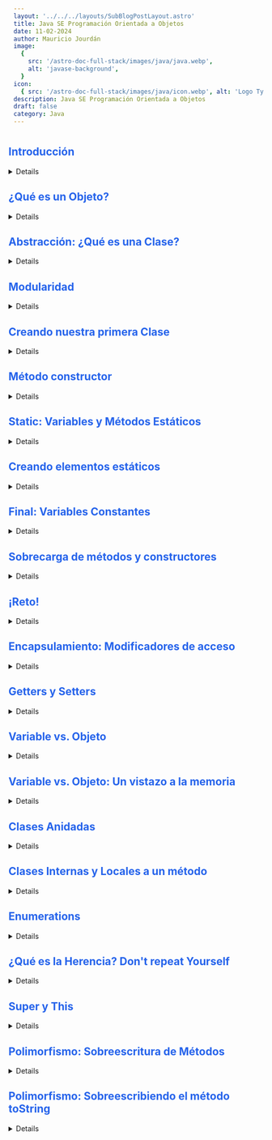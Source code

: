 ```yaml
---
layout: '../../../layouts/SubBlogPostLayout.astro'
title: Java SE Programación Orientada a Objetos
date: 11-02-2024
author: Mauricio Jourdán
image:
  {
    src: '/astro-doc-full-stack/images/java/java.webp',
    alt: 'javase-background',
  }
icon:
  { src: '/astro-doc-full-stack/images/java/icon.webp', alt: 'Logo Typescript' }
description: Java SE Programación Orientada a Objetos
draft: false
category: Java
---
```


<style>
  h1 { color: #713f12; }
  h2 { color: #2563eb; }
  h3 { color: #a855f7; }
  img {
    width: 100%;
    height: 100%;
    object-fit: cover;
  }
  pre {
    padding: 10px;
  }
    table {
    border-collapse: collapse; /* Elimina el espacio entre las celdas */
    width: 100%; /* Ancho de la tabla */
    margin: 0 auto; /* Centrar la tabla */
    text-align: center;
  }

  th, td {
    border: 1px solid #ddd; /* Borde de las celdas */
    padding: 8px; /* Relleno de las celdas */
    /* text-align: left;  */
  }

  th {
    background-color: #f2f2f2; /* Color de fondo del encabezado */
    font-weight: bold; /* Peso de la fuente del encabezado */
  }

  tr:nth-child(even) {
    background-color: #f9f9f9; /* Color de fondo de las filas pares */
  }  
</style>

## Introducción

<details>

**Paradigma** Teoría que suministra la base y modelo para resolver problemas. La Orientación a Objetos como tal es un paradigma, ya que nos ayuda a resolver problemas para plasmarlos en código.

**Orientación a Objetos** Se compone de cuatro elementos:

- Clases
- Propiedades
- Métodos
- Objetos

Se basa en estos pilares:

- Encapsulamiento
- Abstracción
- Herencia
- Polimorfismo

La Orientación a Objetos tiene mucho que ver con **UML (Unified Modeling Lenguage)**, que se traduce como Lenguaje de Modelado Unificado. Parte de la Orientación a Objetos es que primero se observa, después se grafica y finalmente se programa, el UML es lo que nos va a ayudar a graficar, aunque tiene muchas otras funciones.

**UML**

- Clases
- Casos de uso
- Objetos
- Actividades
- Iteración
- Estados
- Implementación

</details>

## ¿Qué es un Objeto?

<details>

Un **objeto** es cualquier cosa que tenga **propiedades** y **comportamientos**. Existen dos tipos de objetos:

- Físicos: Cualquier cosa que se puede tocar. Un usuario puede ser objeto físico.

- Conceptuales: Cosas que no se pueden tocar, como ideas. Un objeto conceptual puede ser la sesión de usuario.

Las **propiedades** son clave para identificar objetos. También pueden llamarse atributos, los nombres de las propiedades siempre serán sustantivos. Por ejemplo: nombre, tamaño, forma, etc.

Los **comportamientos** serán todas las operaciones/acciones que el objeto pueda hacer. Suelen ser verbos o sustantivo y verbo. Por ejemplo: login, logout, makeReport.

</details>

## Abstracción: ¿Qué es una Clase?

<details>

Una vez se hayan identificado los objetos claves del problema se necesita algo que permita crear muchos objetos con diferentes valores en sus propiedades. Para esto existen las clases.

**Clase**

Es el modelo sobre el cual se construirá nuestro objeto. Las clases permitirán generar más objetos. Son modelos sobre los cuales construiremos Objetos. Va de la mano con la abstracción.

**Abstracción**

Analizar objetos para crear clases. Para hacer una abstracción debemos analizar ese objeto, entender cuáles son sus propiedades y comportamientos y de que forma se puede hacer algo genérico que permita hacer más objetos que tengan las mismas propiedades y comportamientos.

El primer paso para la POO es el análisis para identificar los objetos y las clases para resolver el problema. El siguiente paso es graficar, es aquí donde entra UML. Cuando ya se tiene un modelo genérico para obtener mas objetos lo siguiente es graficarlo en un diagrama UML con la siguiente estructura:

El nombre de cada clase debe ser único.

El nombre de la clase es Person, name es un atributo y walk es un comportamiento de la clase.

</details>


## Modularidad

<details>

La Modularidad en Java se divide en dos niveles, en este curso se abarca el primer nivel, el más básico. El segundo nivel es mucho más avanzado para programas más grandes y complejos.

La **Modularidad** consiste en sub-dividir un sistema en varios elementos o componentes para formar el sistema por completo. La modularidad más avanzada se podría definir como un sistema formado por más sistemas pequeños.

La Modularidad viene del diseño, que se usa en el diseño industrial, arquitectura, etc.

Este es uno de los ejemplos más claros de Modularidad:

Ya que es un sillón al que se le pueden añadir más asientos, se le pueden añadir más módulos para que se adapte a las necesidades del usuario.

La modularidad nos va a permitir:

- Reutilizar: Permite reutilizar código.
- Evitar colapsos: Si algo deja de funcionar solo deja de funcionar el modulo donde sucedió el error.
- Mantenible: Se pueden añadir o quitar módulos sin necesidad de rehacer todo el sistema
- Legibilidad: Al estar separado en módulos es mucho más fácil de entender el código.
- Resolución rápida de problemas

Las clases van a ser un elemento clave para manejar Modularidad:

**Modularidad** Divide el programa en diferentes partes o módulos/clases. Separar las clases en archivos

</details>

## Creando nuestra primera Clase

<details>

```java
// Main
public class Main {

  public static void main(String[] args) {

    // Modularizamos
    // Instaciamos un objeto de la clase doctor
    Doctor myDoctor = new Doctor();
    myDoctor.name="Diego Lipa";
    myDoctor.showName();
  }
}
```

```java
// Doctor
public class Doctor {
  // Propiedades
  int id;
  String name;
  String speciality;

  // Comportamientos
  public void showName(){
    System.out.println(name);
  }
}
```

</details>


## Método constructor

<details>

Si el método constructor no se encuentra declarado explícitamente como en el ejemplo anterior, Java nos proporciona uno. Por este motivo, funcionó la línea <pre>Doctor myDoctor = new Doctor();</pre>

**new Doctor()** invoca al método constructor.

<mark>**El método constructor**</mark>

- Crea nuevas **instancias** de una clase.
- Tiene el **mismo nombre** que la clase que inicializa.
- Usa la palabra reservada **new** para invocarlo.
- Usa **cero o mas argumentos** contenidos dentro de los paréntisis que siguen al nombre.
- **No regresa un valor.**

```java
// Doctor
public class Doctor {
  // Propiedades
  int id;
  String name;
  String speciality;

  Doctor() {
    System.out.println("Contruyendo el objeto Doctor");
  }

  Doctor(String name) {
    System.out.println("El nombre del doctor asignado es: " + name);
  }

  // Comportamientos
  public void showName(){
    System.out.println(name);
  }
}
```

```java
// Main
public class Main {

  public static void main(String[] args) {

    // Modularizamos
    // Instaciamos un objeto de la clase doctor
    Doctor myDoctor = new Doctor("Lilia Perez");
    myDoctor.name="Diego Mara";
    myDoctor.showName();
  }
}
```

</details>


## Static: Variables y Métodos Estáticos

<details>

En el ejemplo anterior utilizamos el operador new para crear un objeto y luego acceder a su propiedad name.

Pero también vimos cómo podemos acceder al método ramdom() de la clase Math.

```java
Math.random();
Math.sqrt(25);
Math.PI();
```

Pero en ese caso no instanciamos un objeto. Dentro de la clase se encuentran definidos como **static** lo que nos permite utilizarlos sin crear un objeto.

<mark>**Miembros y métodos static**</mark>

- Se puede usar en toda la clase.
- Está definido por la palabra reservada **static**.
- Puede ser **accesado indicando el nombre de la clase**, la notación punto y el nombre del método.
- Se invoca en una clase que no posee instancias de la clase.

```java
public class Calculadora {

  public static final double PI = 3.1415926;
  public static int valor = 0;

  public static int suma (int a, int b) {
    return a + b;
  }
}

Calculadora.suma(5, 2);
Calculadora.PI;
Calculadora.valor;
```

La variable estatica puede estar declarada en la clase C. La variable no fue alterada por la clase b, sino que fue alterada por la clase a, pero refleja su valor en b. La variable estatica mantiene su ciclo en todo el programa.

Se pueden declarar con la clave import con la palabra static.

```java
// importamos todo desde Calculadora
import static com.tigui.operaciones.Calculadora.*;

public class Main {

  public static void main(String[] args) {
    // No es necesario utilizar Calculadora.suma
    System.out.println(suma(3,5));
  }
}
```

</details>


## Creando elementos estáticos

<details>

Dentro de la clase doctor, el identificador debería ser autoincremental. Para ello la debemos declarar como static. Si no es estatic no podríamos realizar el autoincremento, ya que al colocar static el valor prevalace más allá de las instancias de los objetos.

```java
// Doctor
public class Doctor {
  // Propiedades
  static int id=0; // Autoincremental
  String name;
  String speciality;

  Doctor() {
    System.out.println("Contruyendo el objeto Doctor");
    id++;
  }

  Doctor(String name) {
    System.out.println("El nombre del doctor asignado es: " + name);
  }

  // Comportamientos
  public void showName(){
    System.out.println(name);
  }

  public void showId() {
    System.out.println("Id Doctor: " + id);
  }
}
```

```java
import static ui.UIMenu.*;

public class Main {

  public static void main(String[] args) {

    Doctor myDoctor = new Doctor("Lilia Perez");
    myDoctor.name="Diego Mara";
    myDoctor.showName();
    System.out.println(Doctor.id); // 1
    myDoctor.showId(); // ID Doctor: 1

    Doctor.id ++;

    Doctor MyDoctorMau = new Doctor();
    myDoctor.showId(); // ID Doctor: 3

    showMenu();
  }
}
```

Crearemos una clase con métodos estáticos para simular el menú de la app. Para poder utilizar el menú sin tener que declarar el nombre de la clase y el método podemos crear un package.

Dentro de src, en el menú contextual, vamos a New / Package y lo llamamos ui.

Adentro del package creamos la siguiente clase :

```java
// src/ui/UIMenu
package ui;

import java.util.Scanner;

public class UIMenu {

  public static void showMenu() {
    System.out.println("Welcome to My Appointments");
    System.out.println("Selecciona la opción deseada");

    int response = 0;
    do {
        System.out.println("1. Doctor");
        System.out.println("2. Patient");
        System.out.println("0. Salir");

        Scanner sc = new Scanner(System.in);
        response = Integer.valueOf(sc.nextLine());

        switch (response){
            case 1:
              System.out.println("Doctor");
              break;
            case 2:
              response = 0;
              showPatientMenu();
              break;
            case 0:
              System.out.println("Thank you for you visit");
              break;
            default:
              System.out.println("Please select a correct answer");
            }
    } while (response != 0);
  }

  public static void showPatientMenu(){
    int response = 0;
    do {
        System.out.println("\n\n");
        System.out.println("Patient");
        System.out.println("1. Book an appointment");
        System.out.println("2. My appointments");
        System.out.println("0. Return");

        Scanner sc = new Scanner(System.in);
        response = Integer.valueOf(sc.nextLine());

        switch (response){
            case 1:
                System.out.println("::Book an appointment");
                break;
            case 2:
                System.out.println("::My appointments");
                break;
            case 0:
                showMenu();
                break;
        }
    } while (response != 0);
  }
}
```

</details>


## Final: Variables Constantes

<details>

Para declarar una constante utilizamos la palabra reservada <mark>**final**</mark>. Si la variable es global irá acompañada de static.

- static hace el scope de la variable global
- **final** la define como constante. No se puede reasignar. Final solo se utiliza en constantes.

```java
public class Calculadora {
  public static final double PI = 3.141526
}
```

```java
public class Main {

  public static void main(String[] args) {

    showMenu();

  }
}
```

```java
// src/ui/UIMenu
package ui;

import java.util.Scanner;

public class UIMenu {

  public final static String[] MONTHS = {"Enero", "Febrero", "Marzo", "Abril", "Mayo",
  "Junio", "Julio", "Agosto", "Septiembre", "Octubre", "Noviembre", "Diciembre"};

  public static void showMenu() {
    System.out.println("Welcome to My Appointments");
    System.out.println("Selecciona la opción deseada");

    int response = 0;
    do {
        System.out.println("1. Doctor");
        System.out.println("2. Patient");
        System.out.println("0. Salir");

        Scanner sc = new Scanner(System.in);
        response = Integer.valueOf(sc.nextLine());

        switch (response){
            case 1:
              System.out.println("Doctor");
              break;
            case 2:
              response = 0;
              showPatientMenu();
              break;
            case 0:
              System.out.println("Thank you for you visit");
              break;
            default:
              System.out.println("Please select a correct answer");
            }
    } while (response != 0);
  }

  public static void showPatientMenu(){
    int response = 0;
    do {
        System.out.println("\n\n");
        System.out.println("Patient");
        System.out.println("1. Book an appointment");
        System.out.println("2. My appointments");
        System.out.println("0. Return");

        Scanner sc = new Scanner(System.in);
        response = Integer.valueOf(sc.nextLine());

        switch (response){
            case 1:
                System.out.println("::Book an appointment");
                for (int i = 1; i < 4; i++>) {
                  System.out.println(i + ". " + MONTHS[i]);
                }
                break;
            case 2:
                System.out.println("::My appointments");
                break;
            case 0:
                showMenu();
                break;
        }
    } while (response != 0);
  }
}
```

</details>

## Sobrecarga de métodos y constructores

<details>

A veces necesitamos que dos o más métodos **tengan el mismo nombre pero con diferentes argumentos.** Pueden variar en cantidad, tipo o puede variar el valor de retorno del método.

```java
public class Calculadora {

  public int suma(int a, int b) {
    return a + b;
  }

  public int suma(float a, float b) {
    return a + b;
  }

  public int suma(int a, float b) {
    return a + b;
  }
}
```

### Sobrecarga de constructores

La sobrecarga de constructores se usa para **inicializar objetos.**

```java
// Doctor
public class Doctor {
  // Propiedades
  static int id=0;
  String email;
  String name;
  String speciality;

  Doctor() {
    System.out.println("Contruyendo el objeto Doctor");
  }

  Doctor(String name, String speciality) {
    id++;
    System.out.println("El nombre del doctor asignado es: " + name);
    this.name = name;
    this.speciality = speciality;
  }

  // Comportamientos
  public void showName(){
    System.out.println(name);
  }

  public void showId() {
    System.out.println("Id Doctor: " + id);
  }
}
```

```java
public class Main {

  public static void main(String[] args) {

    // showMenu();

    Doctor myDoctor = new Doctor("Mauricio Jourdan", "Cirujano" );
    System.out.println(myDoctor.name);
    System.out.println(myDoctor.speciality);

  }
}
```

</details>

## ¡Reto!

<details>

Ahora estás listo para resolver tu primer reto que en realidad es muy sencillo de hacer.

Mira el siguiente diagrama y construye la clase Patient.

**Patient**

- name: String
- email:String
- address: String
- phoneNumber: String
- birthday: String
- weight: double
- height: double
- blood: String
- Patient(name: String, email: String)

```java
public class Patient {
    // Attributes
    int id
    String name;
    String email;
    String address;
    String phoneNumber;
    String birthday;
    double weight;
    double height;
    String blood;

    // Constructor
    Patient(String name, String email) {
        this.name = name;
        this.email = email;
    }
}
```

</details>


## Encapsulamiento: Modificadores de acceso

<details>

```java
public class Main {

  public static void main(String[] args) {

    // showMenu();

    Doctor myDoctor = new Doctor("Mauricio Jourdan", "Cirujano" );
    System.out.println(myDoctor.name);
    System.out.println(myDoctor.speciality);

    Patient patient = new Patient("Alejandra Ramos", "ale@mail.com");
    System.out.println(patient.name);

    patient.weight = 60.5;
    patient.height = 1.65;

    System.out.println(patient.weight);
  }
}
```

Hasta ahora los valores de los objetos han sido modificados accediendo directamente a la variable y cambiándola, pero no es del todo correcto, ya que se pueden cambiar propiedades de objetos con valores ya determinados.

Otra inconsistencia es que en algunos datos como la altura y el peso ya debería venir indicada la unidad de medida de cada uno.

Para solucionar esto se utiliza el **encapsulamiento**, con este definimos el nivel de acceso que se tendrá sobre una variable con ayuda de los modificadores de acceso.

<mark>Los **modificadores de acceso** que existen son: **public, protected, default y private**.</mark>

<mark>Con ellos podemos definir si una variable puede ser o no accedida desde otra clase, otro paquete del programa, una subclase u otros lugares.</mark>

El modificador de acceso que necesitamos para que los valores de los objetos no puedan ser modificados desde otra clase es private, que es el más restrictivo.

Si añadimos el private a las variables de la clase Patient automáticamente saldrá un error donde se intente acceder al valor de las variables directamente.

### Modificadores de acceso

<table>
  <thead>
    <tr>
      <th></th>
      <th></th>
      <th colspan="2">Mismo paquete</th>
      <th colspan="2">Otro paquete</th>
    </tr>
    <tr>
      <th></th>
      <th></th>
      <th>Subclase</th>
      <th>Otra</th>
      <th>Subclase</th>
      <th>Otra</th>
    </tr>
  </thead>
  <tbody>
    <tr>
      <td>-</td>
      <td>private</td>
      <td>no</td>
      <td>no</td>
      <td>no</td>
      <td>no</td>
    </tr>
    <tr>
      <td>#</td>
      <td>protected</td>
      <td>si</td>
      <td>si</td>
      <td>si</td>
      <td>no</td>
    </tr>
    <tr>
      <td>+</td>
      <td>public</td>
      <td>si</td>
      <td>si</td>
      <td>si</td>
      <td>si</td>
    </tr>
    <tr>
      <td>~</td>
      <td>package</td>
      <td>si</td>
      <td>si</td>
      <td>no</td>
      <td>no</td>
    </tr>
  </tbody>
</table>

No se prodrán modificar los atributos desde afuera de la clase.

```java
public class Patient {
    // Attributes
    int id
    private String name;
    private String email;
    private String address;
    private String phoneNumber;
    private String birthday;
    private double weight;
    private double height;
    private String blood;

    // Constructor
    Patient(String name, String email) {
        this.name = name;
        this.email = email;
    }
}
```

</details>

## Getters y Setters

<details>

**Leer/Escribir** específicamente los valores de las varaibles miembro.

- **Getter**: a través de este método podemos acceder al valor de la variable. Podemos leer su contenido
- **Setter**: este método nos permite setear, modificar el valor de la variable.
- Nombre de los métodos: Por convenvión se utiliza set / get + el nombre de la variable.
- Validaciones: los setters son útiles para incluir validaciones sobre los datos recibidos por parámetros.
- Tranformaciones: los getters son útiles para realizar alguna transformación que requiera la lógica de negocio, por ejemplo, retornar los datos en un formato particular.

```java
public class Patient {
    // Attributes
    int id
    private String name;
    private String email;
    private String address;
    private String phoneNumber;
    private String birthday;
    private double weight;
    private double height;
    private String blood;

    // Constructor
    Patient(String name, String email) {
        this.name = name;
        this.email = email;
    }

    public String getWeight() {
      return this.weight + " kg.";
    }

    public void setWeight(double weight) {
      this.weight = weight;
    }

    public String getHeight() {
      return height + " Mts.";
    }

    public void setHeight(double height) {
      this.height = height;
    }

    public int getId() {
      return id;
    }

    public void setId(int id) {
      this.id = id;
    }

    public String getName() {
      return name;
    }

    public void setName(String name) {
      this.name = name;
    }

    public String getEmail() {
      return email;
    }

    public void setEmail(String email) {
      this.email = email;
    }

    public String getAddress() {
      return address;
    }

    public void setAddress(String address) {
      this.address = address;
    }

    public String getPhoneNumber() {
      return phoneNumber;
    }

    public void setPhoneNumber(String phoneNumber) {
      if (phoneNumber.length() > 8) {
        System.out.println("El número telefónico debe ser de 8 dígitos máximo");
      } else if (phoneNumber.length() == 8) {
        this.phoneNumber = phoneNumber;
      }
    }

    public String getBirthday() {
      return birthday;
    }

    public void setBirthday(String birthday) {
      this.birthday = birthday;
    }

    public String getBlood() {
      return blood;
    }

    public void setBlood(String blood) {
      this.blood = blood;
    }
}
```

```java
public class Main {

  public static void main(String[] args) {

    // showMenu();

    Doctor myDoctor = new Doctor("Mauricio Jourdan", "Cirujano" );
    System.out.println(myDoctor.name);
    System.out.println(myDoctor.speciality);

    Patient patient = new Patient("Alejandra Ramos", "ale@mail.com");
    System.out.println(patient.name);

    patient.setWeight(60.5);
    patient.setHeight(1.65);
    patient.setPhoneNumber("12345678");

    System.out.println(patient.weight);
  }
}
```

</details>


## Variable vs. Objeto

<details>

Las **Variables** son entidades elementales muy sencillas, pueden ser números, caracteres, booleanos, entre otras. Los **Objetos** son entidades complejas que pueden estar formadas por la agrupación de diferentes variables y métodos.

Los **Objetos Primitivos** o **Clases Wrapper** son variables primitivas que trabajan con algún tipo de dato y también tienen las características de los objetos.

Por ejemplo: Byte, Short, Integer, Long, Float, Double, Character, Boolean o String.

### Variables != Objetos

Las **variables** son entidades elementales (**muy sencillas**)

- Un número
- Un caracter
- Un valor verdadero o falso

Los **objetos** son entidades **complejas** que pueden estar formadas por la **agrupación de muchas variables y métodos**.

<mark>¡Los Arrays son Objetos!</mark>

### Strings

Si buscamos el equivalente de los Strings en tipo de datos primitivos, sería un array de chars (poseen solo un caracter).

```java
// name es un objeto
String name = "Mauricio";
```

### Clases Wrapper / Objeto primitivo

Las **Clases Wrapper** son equivalentes a algunos datos primitivos. Proveen mecanismos para envolver datos primitivos en un objeto, de esta manera los datos primitivos pueden tener comportamientos que son reservados solo para objetos y también proveen de funciones para realizar conversiones.

| Primitive Data Types | Wrapper Classes |
| -------------------- | --------------- |
| int                  | Integer         |
| short                | Short           |
| long                 | Long            |
| byte                 | Byte            |
| float                | Float           |
| double               | Double          |
| char                 | Char            |
| boolean              | Boolean         |

En lugar de declarar una variable como **int** podemos declararla como **Integer**, y de esta forma, disponer de métodos asociados a los objetos.

Una necesidad particular de utilizar los wrappers surge de los collections, que son tipos de datos diferentes a los arreglos.

- Los arreglos pueden almacenar tipos de datos primitivos y objetos.
- Las colecciones solo pueden almacenar colecciones de objetos.

Si necesitamos menejar una colección de datos de tipo entero, debemos convertir los datos de int a integer.

Además también tendremos disponibles otras operaciones como parsear datos (castings especiales), transformaciones de strings a enteros, etc.

También existen diferencias con respecto al almecenamiento en memoria.

La **clase String NO es wrapper**.

Las clases wrapper son clases utilitarias que "envuelven" a los primitivos, esto para darles funcionalidad de objeto por así decirlo.

Lo clase String no envuelve a ningún primitivo. Son colecciones INMUTABLES de caracteres. Se suele confundir con wrapper por que para crear instancias no se requiere usar la palabra reservada new, pero esto es por comodidad. No por que sea wrapper.

</details>


## Variable vs. Objeto: Un vistazo a la memoria

<details>

**Un objeto es una referencia a un espacio en memoria**. Cuando creamos objetos, Java los guarda en la memoria y nos devuelve coordenadas con las que podremos acceder a la información que almacenamos.

Existen dos tipos de memoria: **Stack** y **Heap**.

La memoria **Stack** es mucho más rápida y nos permite almacenar nuestra información de forma “ordenada”. Aquí se guardan las variables y sus valores de tipos de datos primitivos (booleanos, números, strings, entre otros).

Los objetos también usan la memoria Stack, pero no para guardar su información, sino para guardar las coordenadas a la verdadera ubicación del objeto en la memoria **Heap**, una memoria que nos permite guardar grandes cantidades de información, pero con un poco menos de velocidad.

```java

int i = 0;
Doctor myDoctor = new Doctor();
Doctor myDoctor2 = new Doctor();
```

![Java Memoria](/astro-doc-full-stack/images/java/java-memoria.webp)

Los tipos de datos primitivos almacenan su valor directamente en el stack.

En el caso de objetos, en el heap no almacenamos el contenido del objeto sino que almacenamos la dirección de memoria del lugar en el heap donde realmente se almacenan los datos del objeto.

El stack posee una estructura de pila, miestras que la del heap es de tipo árbol. En el heap los datos pueden crecer o decrecer, por ello es que es más lenta que la memoria stack.

Este también es el motivo por el que en **ocasiones cometemos errores al copiar objetos**. Supngamos que tenemos dos objetos Doctor. Si realizamos <pre>doctorB = doctorA</pre>, lo que hamos en realidad, es asignar a doctorB la misma dirección de memoria que doctorA, ahora los dos apuntan al mismo objeto del heap.

Por ello si cambiamos el valor de una propiedad en doctorA, también (indirectamente) modificará al doctorB.

<mark>Al momento de copiar un objeto debemos tener presente si solo queremos realizar una copia de la dirección donde se almacena o si realmente deseamos crear otro objeto (nuevo) con las mismas características que el objeto a copiar.</mark>

**Ejemplo**

```java
public class Main {

  public static void main(String[] args) {

    Patient patient = new Patient("Alejandra Ramos", "ale@mail.com");
    Patient patient2 = new Patient("Roxana Ramos", "roxy@mail.com");

    System.out.println(patient.getName());  // Alejandra Ramos
    System.out.println(patient2.getName()); // Roxana Ramos

    patient2 = patient;

    // ahora los dos objetos apuntan a la misma dirección de memoria heap
    System.out.println(patient.getName());  // Alejandra Ramos
    System.out.println(patient2.getName()); // Alejandra Ramos

    // Al modificar los valores en el heap de patient2 indirectamente
    // modificamos el valor de patient, porque también toma su contenido
    // de la misma dirección en memoria.
    patient2.setName("Maria Ramos");
    System.out.println(patient.getName());  // Maria Ramos
    System.out.println(patient2.getName()); // Maria Ramos
  }
}
```

</details>


## Clases Anidadas

<details>

Una clase puede "vivir" dentro de otra clase. La razón de ser de la clase interior depende totalmente de la clase exterior.

```java
class ClaseExterior {
  ...
  class ClaseAnidada {
    ...
  }
}
```

### Tipos de clases anidadas

![Tipos de Clases Anidadas ](/astro-doc-full-stack/images/java/java-clases-anidadas.webp)

Comencemos por las clases de tipo **estáticas anidadas** que son las más simples.

```java
class ClaseExterior {
  ...
  static class ClaseStaticaAnidada {
    ...
  }

  class ClaseInterna {
    ...
  }
}
```

- Deben tener la palabra clave **static**.
- No se necesita crear una instancia para llamarlas.
- **Solo se puede llamar a los métodos estáticos**.
- Las clases estáticas pueden llamar a cualquier tipo de elemento o método.
- Usualmente se utilizan como clases Helper, se agrupan por su lógica, también utilizan el criterio de encapsulación (niveles de acceso).

```java
public class Enclosing {
  private static int x = 1;

  public static class StaticNested {
    private void run() {
      // implementación
    }
  }
}

public class Main {
  public static void main(String[] args) {
    Enclosing.StaticNested nested = new Enclosing.StaticNested();
    nested.run();
  }
}
```

### Ejemplo sobre la demo

Si deseamos incorporar la disponibilidad de un doctor para recibir turnos, tendríamos que agregar algunas propiedades como fecha y hora. Pero estos datos se encuentran relacionados entre sí, entonces podemos colocar un id de turno disponible. Y por otro lado, deberíamos tener otra propiedad, un array con los turnos disponibles.

Esta solución ya no es escalable, comienza a complicarse su mantenimiento.

La mejor forma de resolver esta situación es crear una nueva clase "AvailableAppointment" que posea los atributos id, date y time. Pero esta clase se encuentra fuertemente visculada al doctor, es el único que podrá definir sus turnos libres. Por ello, crearemos una clase interna.

```java
// Doctor
import java.util.Date;

public class Doctor {
  // Propiedades
  static int id=0;
  private String email;
  private String name;
  private String speciality;

  Doctor() {
    System.out.println("Contruyendo el objeto Doctor");
  }

  Doctor(String name, String speciality) {
    id++;
    System.out.println("El nombre del doctor asignado es: " + name);
    this.name = name;
    this.speciality = speciality;
  }

  // Comportamientos
  public void showName(){
    System.out.println(name);
  }

  public void showId() {
    System.out.println("Id Doctor: " + id);
  }

  // Tenemos una coleccion de AvailableAppointment
  ArrayList<AvailableAppointment> availableAppointments = new ArrayList<>();

  // Crear un turno disponible
  public void addAvailableAppointment(Date date, String time) {
    availableAppointments.add(new Doctor.AvailableAppointment(date, time));
  }

  // Ver los turnos disponibles
  public ArrayList<AvailableAppointment> getAvailableAppointments () {
    return availableAppointments;
  }

  public static class AvailableAppointment{

    private int id;
    private Date date;
    private String time;

    public AvailableAppointment(Date date, String time) {
      this.date = date;
      this.time = time;
    }

    public void int getId() {
      return id;
    }

    public void setId(int id) {
      this.id = id;
    }

    public void int getDate() {
      return date;
    }

    public void setDate(Date date) {
      this.date = date;
    }

    public void int getTime() {
      return time;
    }

    public void setTime(String time) {
      this.time = time;
    }
  }
}
```

```java
import java.util.Date;

public class Main {

  public static void main(String[] args) {

    // ShowMenu();

    Doctor myDoctor = new Doctor("Mauricio Jourdan", "Cirujano");
    myDoctor.addAvailableAppointment(new Date(), "4pm");
    myDoctor.addAvailableAppointment(new Date(), "10am");
    myDoctor.addAvailableAppointment(new Date(), "1pm");

    for (Doctor.AvailableAppointment aA: myDoctor.getAvailableAppointments()) {
      System.out.println(aA.getDate() + " " + aA.getTime());
    }

    Patient patient = new Patient("Alejandra Ramos", "ale@mail.com");
    Patient patient2 = new Patient("Roxana Ramos", "roxy@mail.com");

    System.out.println(patient.getName());  // Alejandra Ramos
    System.out.println(patient2.getName()); // Roxana Ramos

    patient2 = patient;

    // ahora los dos objetos apuntan a la misma dirección de memoria heap
    System.out.println(patient.getName());  // Alejandra Ramos
    System.out.println(patient2.getName()); // Alejandra Ramos

    // Al modificar los valores en el heap de patient2 indirectamente
    // modificamos el valor de patient, porque también toma su contenido
    // de la misma dirección en memoria.
    patient2.setName("Maria Ramos");
    System.out.println(patient.getName());  // Maria Ramos
    System.out.println(patient2.getName()); // Maria Ramos
  }
}
```

Marterial Complentario: https://www.youtube.com/watch?v=zCygavxhnZE

</details>


## Clases Internas y Locales a un método

<details>

**Clases Internas**

- También llamadas Clases anidadas no estáticas. Al no ser una Clase estática, es necesario instanciarla. Ejemplo:

```java
// Declaración de la Clase Interna
public class Outer {
    public class Inner {

    }
}
```

```java
public class Main {
    public static void main(String[] args) {
      Outer outer = new Outer();
      Outer.Inner inner = outer.new Inner();
    }
}
```

Para declarar este tipo de Clases hay que instanciar 2 objetos, lo que consume más espacio en memoria, por lo tanto, hay que tener cuidado al usar este tipo de Clases, de hecho este tipo de Clases no son muy comunes.

**Clases Locales a un Método**

- Este tipo de Clases tienen un scope definido para el método al que pertenecen, en el ejemplo de abajo ese método sería el primer void run().

- Si se quiere tener acceso al método run de la Clase Local, hay que crear una instancia de dicha Clase.

- Ejemplo

```java
public class Enclosing {
    void run() {
        class Local {
            void run() {
                ...
            }
        }
        Local local = new Local();
        local.run();
    }
}
```

```java
public class Main {
    public static void main(String[] args) {
    	Enclosing enclosing = new Enclosing();
        enclosing.run();
    }
}
```

Este tipo de Clases también consumen más espacio en memoria. Lo recomendable en estos casos es usar Clases estáticas anidadas para hacer un mejor uso de la memoria.

</details>

## Enumerations

<details>

Los **enumerations** son tipos de datos muy especiales porque es el único en su tipo que sirve para declarar una **colección de constantes**, al ser así estaremos obligados a escribirlos con mayúsculas.

<mark>Usaremos enum cada vez que necesitemos representar un conjunto fijo de constantes. Por ejemplo los días de la semana.</mark>

Así podemos declarar un enumeration usando la palabra reservada enum.

```java
public enum Day {
	SUNDAY, MONDAY, TUESDAY, WEDNESDAY,
	THURSDAY, FRIDAY, SATURDAY
}
```

Pudemos crear referencias de enumerations de la siguiente forma:

```java
Day day;
switch (day) {
	case MONDAY:
		System.out.println(“Mondays are good.”);
		break;
	case FRIDAY:
		System.out.println(“Fridays are nice”);
		break;
	case SATURDAY: case: SUNDAY:
		System.out.println(“Weekends are the best”);
		break;
	default:
		System.out.println(“Midweek are so-so”);
		break;
}
```

Y podemos llamar un valor del enumeration así:

```java
Day.MONDAY;
Day.FRIDAY;
Day.SATURDAY
```

Los enumerations pueden tener atributos, métodos y constructores, como se muestra:

```java
public enum Day {
  MONDAY("Lunes");
  TUESDAY("Jueves");
  FRIDAY("Viernes");
  SATURDAY("Sábado");
  SUNDAY("Domingo");

  private String spanish;

  private Day(String s) {
    spanish = s;
  }

  private String getSpanish() {
    return spanish;
  }
}
```

Y para utilizarlo lo podemos hacer así:

```java
System.out.println(Day.MONDAY); // MONDAY
System.out.println(Day.MONDAY.getSpanish()); // Lunes
```

**Material Complementario**:

- https://www.youtube.com/watch?v=HMOcwq5yXfs
- https://www.youtube.com/watch?v=F8HSRnFGhYM

</details>

## ¿Qué es la Herencia? Don't repeat Yourself

<details>

En Programación Orientada a Objetos, **el principio DRY ( Don't Repeat Yourself - No te repitas)**, también conocido como "Una vez y solo una", es una filosofía que consiste en la definición de procesos promoviendo la reducción de la duplicación de código en programación.

Por tanto, todo elemento de información nunca debe duplicarse, porque incrementa la dificultad en los cambios y evolución posterior, perjudicando la claridad en el entendimiento de nuestro código, generando posibles inconsistencias.

<mark>La **herencia** es un mecanismo de programación que permite crear una nueva clase a partir de otra existente, compartiendo atributos y métodos</mark>. La clase que hereda se conoce como subclase o clase hija, mientras que la clase de la que se hereda se conoce como superclase o clase padre. La herencia permite la reutilización de código y la organización jerárquica de clases en un programa.

**DRY (Don't Repeat Yourself)** es un principio de diseño que busca evitar la duplicación de código en un programa. La herencia es una forma de cumplir con este principio, ya que permite compartir atributos y métodos entre clases, evitando tener que escribir el mismo código en múltiples clases.

- Promueve la reducción de duplicación en programación
- Las piezas nunca deben duplicarse
- Incrementa la dificultad en los cambios y evolución

</details>

## Super y This

<details>

En la demo podemos ver que entre la clase Doctor y Patient se **repiten** los atributos name, email, address y phoneNumber. Estos atributos son los que tendrá las **Superclase Usuario** y que luego heredará a la las otras Subclases.

<mark>Para hacer que una clase herede de otra se le agrega la palabra **extends** y el nombre de la clase de la que va a heredar</mark>, en este caso: Patient extends User.

Como la clase padre requiere el nombre y el email en el constructor, tenemos que darle estos parámetros desde la clase hijo, esto se lo mandamos mediante el método **super()** dentro del constructor de la clase hijo

**Super**: Indica que una variable o un método es de la clase Padre (superclase).

**This**: Permite especificar que la variable que está señalando (this.nombreVariable) es de la misma clase en la que se usa.

Una vez implementada la herencia se tienen que eliminar todos los getters y setters de los atributos que se tenían en la clase y que pasaron a la superclase, en la super clase estarán los getters, setters y validaciones de cada atributo.

```java
// User.java
public class User {
    private int id;
    private String name;
    private String email;
    private String address;
    private String phoneNumber;

    public User(String name, String email) {
        this.name = name;
        this.email = email;
    }

    public int getId() {
        return id;
    }

    public void setId(int id) {
        this.id = id;
    }

    public String getName() {
        return name;
    }

    public void setName(String name) {
        this.name = name;
    }

    public String getEmail() {
        return email;
    }

    public void setEmail(String email) {
        this.email = email;
    }

    public String getAddress() {
        return address;
    }

    public void setAddress(String address) {
        this.address = address;
    }

    public String getPhoneNumber() {
        return phoneNumber;
    }

    public void setPhoneNumber(String phoneNumber) {
        if (phoneNumber.length() > 8){
            System.out.println("El número telefónico debe ser de 8 dígitos máximo");
        }else if(phoneNumber.length() == 8){
            this.phoneNumber = phoneNumber;
        }
    }
}
```

```java
// Doctor.java
import java.util.ArrayList;
import java.util.Date;

public class Doctor extends User {
    //Atributo
    private String speciality;

    Doctor(String name, String email){
        super(name,email);
        System.out.println("El nombre del Doctor asignado es: " + name);
        this.speciality = speciality;
    }

    public String getSpeciality() {
        return speciality;
    }

    public void setSpeciality(String speciality) {
        this.speciality = speciality;
    }


    ArrayList<AvailableAppointment> availableAppointments = new ArrayList<>();
    public void addAvailableAppointment(Date date, String time){
        availableAppointments.add(new Doctor.AvailableAppointment(date,time));
    }

    public ArrayList<AvailableAppointment> getAvailableAppointments(){
        return availableAppointments;
    }

    public static class AvailableAppointment{
        private int id;
        private Date date;
        private String time;

        public AvailableAppointment(Date date, String time) {
            this.date = date;
            this.time = time;
        }

        public int getId() {
            return id;
        }

        public void setId(int id) {
            this.id = id;
        }

        public Date getDate() {
            return date;
        }

        public void setDate(Date date) {
            this.date = date;
        }

        public String getTime() {
            return time;
        }

        public void setTime(String time) {
            this.time = time;
        }
    }
}
```

```java
// Patient.java
public class Patient extends User {
    //Atributos
    private String birthday;
    private double weight;
    private double height;
    private String blood;

    Patient(String name, String email){
        super(name,email);
    }

    // 54.5
    public void setWeight(double weight) {
        this.weight = weight;
    }

    // 54.5 Kg. String
    public String getWeight(){
        return this.weight + " Kg.";
    }


    public String getHeight() {
        return height + " Mts.";
    }

    public void setHeight(double height) {
        this.height = height;
    }

    public String getBirthday() {
        return birthday;
    }

    public void setBirthday(String birthday) {
        this.birthday = birthday;
    }

    public String getBlood() {
        return blood;
    }

    public void setBlood(String blood) {
        this.blood = blood;
    }
}
```

```java
// Main.java
import java.util.Date;

import static ui.UIMenu.*;

public class Main {
    public static void main(String[] args) {

        //showMenu();

        Doctor myDoctor = new Doctor("Anahí Salgado", "Pediatria");
        myDoctor.addAvailableAppointment(new Date(), "4pm");
        myDoctor.addAvailableAppointment(new Date(), "10am");
        myDoctor.addAvailableAppointment(new Date(), "1pm");

        for (Doctor.AvailableAppointment aA: myDoctor.getAvailableAppointments()) {
            System.out.println(aA.getDate() + " " + aA.getTime());
        }

        System.out.println();
        System.out.println();
        Patient patient = new Patient("Alejandra", "alejandra@mail.com");
        Patient patient2 = new Patient("Anahi", "anahi@mail.com");

        System.out.println(patient.getName());
        System.out.println(patient2.getName());
        patient2 = patient;

        System.out.println(patient.getName());
        System.out.println(patient2.getName());

        patient2.setName("Manuel");
        System.out.println(patient.getName());
        System.out.println(patient2.getName());
    }
}
```

</details>

## Polimorfismo: Sobreescritura de Métodos

<details>

En Java, **todas las clases que creemos heredan de la clase Object**. De esta clase es de donde vienen los métodos que tienen las clases que no fueron creados por nosotros, como equals, hashCode, toString, etc.

En **Java no se permite la herencia múltiple**, es decir, una clase solo puede heredar de una sola clase.

<mark>El **Polimorfismo** es una característica de la programación orientada a objetos que consiste en sobrescribir algunos métodos de la clase de la cual heredan nuestras subclases para asignar comportamientos diferentes.</mark>

Además de los métodos de las superclases, también podemos redefinir el comportamiento de los métodos que “heredan” todos nuestros objetos, así como .toString, hashCode, finalize, notify, entre otros.

### Sobrescritura

Cuando una clase hereda de otra y en esta clase hija se redefine un método con una implementación distinta a la del padre.

**Los métodos marcados como final o static no se pueden sobrescribir.**

### Sobrescritura de constructores

Un constructor en una subclase usando los miembros heredados de la superclase con argumentos diferentes.

### Ejemplo sobreescritura del método toString

Si en alguna clase declaramos el método toString vemos que por encima aparece **@Override**, esto quiere decir que el método que estamos usando pertenece a la clase padre. En este caso toString pertenece a la clase Object, que es la clase padre de todas las clases que creemos.

La función del método toString es imprimir todos los atributos con sus valores del objeto desde el que se aplique. El comportamiento de este puede ser cambiado según se requiera.

```java
// User.java
@Override
public string toString() {
  return "User: " + name + ", Email: " + email +
    "\nAddress: " + address + ". Phone: " + phoneNumber;
}
```

```java
// Patient.java
@Override
public string toString() {
  return super.toString() + "\nAge: " + birthday + "\nWeight: " + getWeight() +
    "\nHeight: " + getHeight() + "\nBlood: " + blood;
}
```

</details>


## Polimorfismo: Sobreescribiendo el método toString

<details>

</details>

